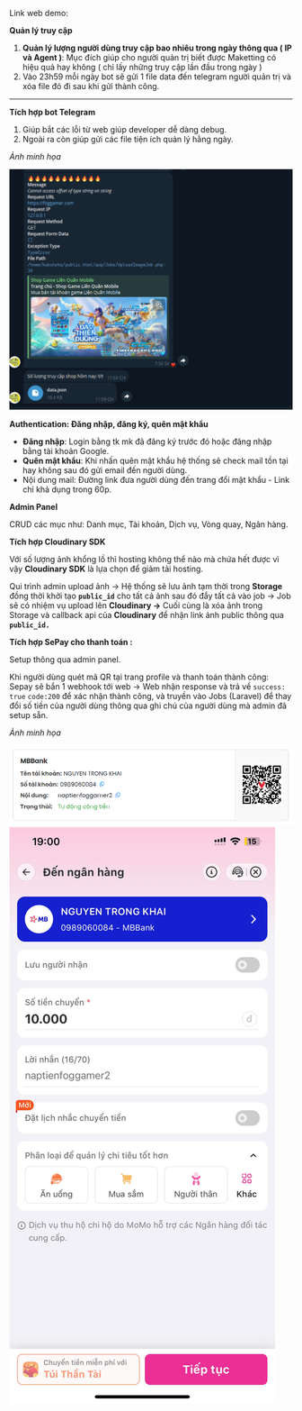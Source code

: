 Link web demo:

**Quản lý truy cập**

1. **Quản lý lượng người dùng truy cập bao nhiêu trong ngày thông qua ( IP và Agent )**: Mục đích giúp cho người quản trị biết được Maketting có hiệu quả hay không ( chỉ lấy những truy cập lần đầu trong ngày )
2. Vào 23h59 mỗi ngày bot sẽ gửi 1 file data đến telegram người quản trị và xóa file đó đi sau khi gửi thành công.
****

**Tích hợp bot Telegram**

1. Giúp bắt các lỗi từ web giúp developer dễ dàng debug.
2. Ngoài ra còn giúp gửi các file tiện ích quản lý hằng ngày.

*Ảnh minh họa*

<img src="./public/assets/images/demo/image.png" alt="bot-telegram">

**Authentication: Đăng nhập, đăng ký, quên mật khẩu**

- **Đăng nhập**: Login bằng tk mk đã đăng ký trước đó hoặc đăng nhập bằng tài khoản Google.
- **Quên mật khẩu**: Khi nhấn quên mật khẩu hệ thống sẽ check mail tồn tại hay không sau đó gửi email đến người dùng.
- Nội dung mail: Đường link đưa người dùng đến trang đổi mật khẩu - Link chỉ khả dụng trong 60p.

**Admin Panel**

CRUD các mục như: Danh mục, Tài khoản, Dịch vụ, Vòng quay, Ngân hàng.

**Tích hợp Cloudinary SDK**

Với số lượng ảnh khổng lồ thì hosting không thể nào mà chứa hết được vì vậy **Cloudinary SDK** là lựa chọn để giảm tải hosting.

Qui trình admin upload ảnh → Hệ thống sẽ lưu ảnh tạm thời trong **Storage** đồng thời khởi tạo **`public_id`** cho tất cả ảnh sau đó đẩy tất cả vào job → Job sẽ có nhiệm vụ upload lên **Cloudinary →** Cuối cùng là xóa ảnh trong Storage và callback api của **Cloudinary** để nhận link ảnh public thông qua **`public_id.`**

**Tích hợp SePay cho thanh toán :**

Setup thông qua admin panel.

Khi người dùng quét mã QR tại trang profile và thanh toán thành công: Sepay sẽ bắn 1 webhook tới web → Web nhận response và trả về `success: true` `code:200` để xác nhận thành công, và truyền vào Jobs (Laravel) để thay đổi số tiền của người dùng thông qua ghi chú của người dùng mà admin đã setup sẵn.

*Ảnh minh họa*

<img src="./public/assets/images/demo/banking.png" alt="banking">
<img src="./public/assets/images/demo/confirm_banking.png" alt="confirm_banking">

